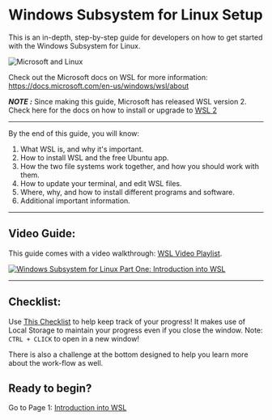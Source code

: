 # Windows Subsystem for Linux Setup

This is an in-depth, step-by-step guide for developers on how to get started with the Windows Subsystem for Linux.

![Microsoft and Linux](https://i.imgur.com/GOij8My.png)

Check out the Microsoft docs on WSL for more information: https://docs.microsoft.com/en-us/windows/wsl/about

_**NOTE :**_ Since making this guide, Microsoft has released WSL version 2. Check here for the docs on how to install or upgrade to [WSL 2](https://docs.microsoft.com/en-us/windows/wsl/install-win10#step-2---check-requirements-for-running-wsl-2)

---

By the end of this guide, you will know:

1. What WSL is, and why it's important.
1. How to install WSL and the free Ubuntu app.
1. How the two file systems work together, and how you should work with them.
1. How to update your terminal, and edit WSL files.
1. Where, why, and how to install different programs and software.
1. Additional important information.

---


## Video Guide:

This guide comes with a video walkthrough:
[WSL Video Playlist](https://www.youtube.com/channel/UCh0yhZV7OrQ-vojQBqSF0RA/).

<a href="http://www.youtube.com/watch?feature=player_embedded&v=ixqKqHfCDWM" target="_blank"><img src="http://img.youtube.com/vi/ixqKqHfCDWM/0.jpg" alt="Windows Subsystem for Linux Part One: Introduction into WSL"/></a>

---

## Checklist:

Use [This Checklist](https://michaeltreat.github.io/Windows-Subsystem-For-Linux-Setup-Guide/) to help keep track of your progress! It makes use of Local Storage to maintain your progress even if you close the window. Note:  `CTRL + CLICK` to open in a new window!

There is also a challenge at the bottom designed to help you learn more about the work-flow as well.

## Ready to begin?

Go to Page 1: [Introduction into WSL](./readmes/01_preface.md)
